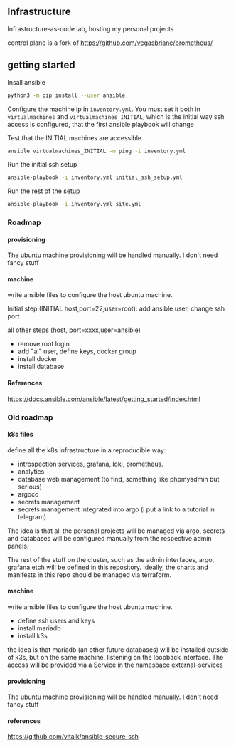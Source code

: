 ## Infrastructure

Infrastructure-as-code lab, hosting my personal projects

control plane is a fork of https://github.com/vegasbrianc/prometheus/

## getting started

Insall ansible

```bash
python3 -m pip install --user ansible
```

Configure the machine ip in `inventory.yml`. You must set it both in 
`virtualmachines` and `virtualmachines_INITIAL`, which is the initial way
ssh access is configured, that the first ansible playbook will change

Test that the INITIAL machines are accessible

```bash
ansible virtualmachines_INITIAL -m ping -i inventory.yml
```

Run the initial ssh setup

```bash
ansible-playbook -i inventory.yml initial_ssh_setup.yml
```

Run the rest of the setup

```bash
ansible-playbook -i inventory.yml site.yml
```

### Roadmap

#### provisioning

The ubuntu machine provisioning will be handled manually. I don't need fancy stuff

#### machine

write ansible files to configure the host ubuntu machine.

Initial step (INITIAL host,port=22,user=root): add ansible user, change ssh port

all other steps (host, port=xxxx,user=ansible)
- remove root login
- add "al" user, define keys, docker group
- install docker
- install database


#### References

https://docs.ansible.com/ansible/latest/getting_started/index.html




### Old roadmap

#### k8s files

define all the k8s infrastructure in a reproducible way:

- introspection services, grafana, loki, prometheus.
- analytics
- database web management (to find, something like phpmyadmin but serious)
- argocd
- secrets management
- secrets management integrated into argo (i put a link to a tutorial in telegram)


The idea is that all the personal projects will be managed via argo, secrets and databases will be configured manually from the respective admin panels.

The rest of the stuff on the cluster, such as the admin interfaces, argo, grafana etch will be defined in this repository.
Ideally, the charts and manifests in this repo should be managed via terraform.

#### machine

write ansible files to configure the host ubuntu machine.

- define ssh users and keys
- install mariadb
- install k3s

the idea is that mariadb (an other future databases) will be installed outside of k3s, but on the same machine, listening on the loopback interface. The access will be provided via a Service in the namespace external-services


#### provisioning

The ubuntu machine provisioning will be handled manually. I don't need fancy stuff

#### references

https://github.com/vitalk/ansible-secure-ssh



